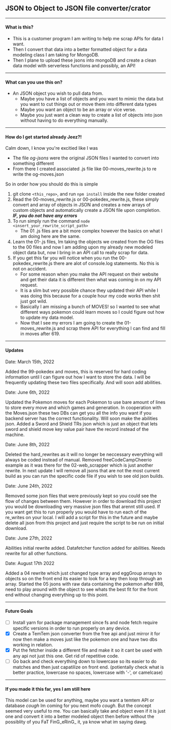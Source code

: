## JSON to Object to JSON file converter/crator

---

#### What is this?

  - This is a customer program I am writing to help me scrap APIs for data I want.
  - Then I convert that data into a better formatted object for a data modeling class I am taking for MongoDB.
  - Then I plane to upload these jsons into mongoDB and create a clean data model with serverless functions and possibly, an API!

---

#### What can you use this on?

  - An JSON object you wish to pull data from.
    - Maybe you have a list of objects and you want to mimic the data but you want to cut things out or move them into different data types
    - Maybe you want an object to be an array or vice verse.
    - Maybe you just want a clean way to create a list of objects into json without having to do everything manually.

---

#### How do I get started already Jeez?!

Calm down, I know you're excitied like I was

  - The file *og-jsons* were the original JSON files I wanted to convert into something different
  - From there I created associated .js file like 00-moves_rewrite.js to re write the og-moves.json

  So in order how you should do this is simple 

  1. git clone `<this_repo>`, and run `npm install` inside the new folder created
  2. Read the 00-moves_rewrite.js or 00-pokedex_rewrite.js, these simply convert and array of objects in JSON and creates a new arrays of custom objects and automatically create a JSON file upon completion. ***IF, you do not have any errors***
  3.  To run simply run the command `node <insert_your_rewrite_script_path>`
      - The 01 .js files are a bit more complex however the basics on what I am doing here are the same.
  4. Learn the 01-<whatever>.js files, Im taking the objects we created from the OG files to the 00 files and now I am adding upon my already new modeled object data but, now I bring in an API call to really scrap for data.
  5. If you get this far you will notice when you run the 00-pokedex_rewrite.js there are alot of console.log statements. No this is not on accident.
      - For some reason when you make the API request on their website and get their data it is different then what was coming in on my API request. 
      - It is a slim but very possible chance they updated their API while I was doing this because for a couple hour my code works then shit just got wild.
      - Basically I am missing a bunch of MOVES! so I wanted to see what different ways pokemon could learn moves so I could figure out how to update my data model.
      - Now that I see my errors I am going to create the 01-moves_rewrite.js and scrap there API for everything I can find and fill in moves after 619.

---

#### Updates

  Date: March 15th, 2022

  Added the 99-pokedex and moves, this is reserved for hard coding information until I can figure out how I want to store the data. I will be frequently updating these two files specifically. And will soon add abilities.

  Date: June 6th, 2022

  Updated the Pokemon moves for each Pokemon to use bare amount of lines to store every move and which games and generation. In cooperation with the Moves.json these two DBs can get you all the info you want if you backend server has the correct functionality. Will soon make the abilities json. Added a Sword and Shield TRs json which is just an object that lets sword and shield move key value pair have the record instead of the machine.

  Date: June 8th, 2022

  Deleted the hard_rewrites as it will no longer be neccessary everything will always be coded instead of manual. Removed freeCodeCampCheerio example as it was there for the 02-web_scrapper which is just another rewrite. In next update I will remove all jsons that are not the most current build as you can run the specific code file if you wish to see old json builds. 

  Date: June 24th, 2022

  Removed some json files that were previously kept so you could see the flow of changes between them. However in order to download this project you would be downloading very massive json files that arennt still used. If you want get this to run properly you would have to run each of the re_writes on your local. I will add a script for this in the future and maybe delete all json from this project and just require the script to be run on initial download.

  Date: June 27th, 2022

  Abilities initial rewrite added. Datafetcher function added for abilities. Needs rewrite for all other functions.

  Date: August 17th 2022

  Added a 04 rewrite which just changed type array and eggGroup arrays to objects so on the front end its easier to look for a key then loop through an array. Started the 05 jsons with raw data containing the pokemon after 898, need to play around with the object to see whats the best fit for the front end without changing everything up to this point.

---  

#### Future Goals

  - [ ] Install yarn for package management since fs and node fetch require specific versions in order to run properly on any device.
  - [x] Create a TemTem json converter from the free api and just mirror it for now then make a moves just like the pokemon one and have two dbs working in relation.
  - [x] Put the fetcher inside a different file and make it so it cant be used with any api not just this one. Get rid of repetitive code.
  - [ ] Go back and check everything down to lowercase so its easier to do matches and then just capatilize on front end. (potientally check what is better practice, lowercase no spaces, lowercase with '-', or camelcase)

---

#### If you made it this far, yes I am still here

  This model can be used for anything, maybe you want a temtem API or database *cough* Im coming for you next mofo *cough*. But the concept seemed very useful to me. You can basically take and object even if it is just one and convert it into a better modeled object then before without the possiblity of you FaT FinG_eRinG_ it, ya know what im saying dawg.